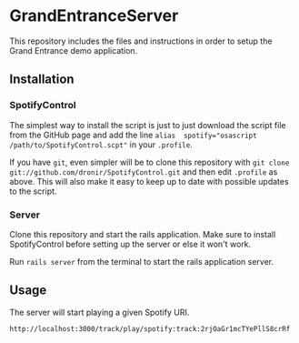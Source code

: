 GrandEntranceServer
===================

This repository includes the files and instructions in order to setup the Grand Entrance demo application.

## Installation

### SpotifyControl
The simplest way to install the script is just to just download the 
script file from the GitHub page and add the line `alias 
spotify="osascript /path/to/SpotifyControl.scpt"` in your `.profile`.

If you have `git`, even simpler will be to clone this repository with 
`git clone git://github.com/dronir/SpotifyControl.git` and then edit 
`.profile` as above. This will also make it easy to keep up to date 
with possible updates to the script.

### Server
Clone this repository and start the rails application. Make sure to install SpotifyControl before setting up the server or else it won't work.

Run `rails server` from the terminal to start the rails application server.

## Usage
The server will start playing a given Spotify URI.

`http://localhost:3000/track/play/spotify:track:2rjOaGr1mcTYePllS8crRf`


